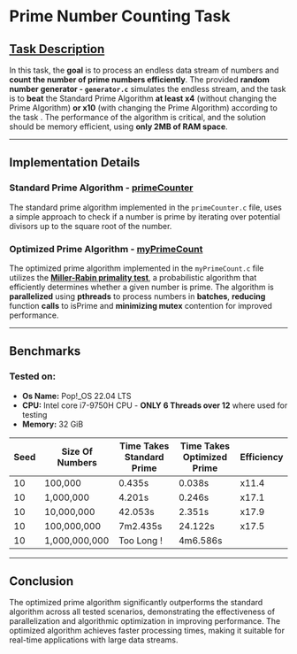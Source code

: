 # Prime Number Counting Task

## [Task Description](HW2.pdf)

In this task, the **goal** is to process an endless data stream of numbers and **count the number of prime numbers
efficiently**. The provided **random number generator - `generator.c`** simulates the endless stream, and the task is to
**beat** the Standard Prime Algorithm **at least x4** (without changing the Prime Algorithm) **or x10** (with changing
the Prime Algorithm) according to the task . The performance of the algorithm is critical, and the solution should be
memory efficient, using **only 2MB of RAM space**.

---

## Implementation Details

### Standard Prime Algorithm - [primeCounter](primeCounter.c)

The standard prime algorithm implemented in the `primeCounter.c` file, uses a simple approach to check if a number is
prime by iterating over potential divisors up to the square root of the number.

### Optimized Prime Algorithm - [myPrimeCount](myPrimeCount.c)

The optimized prime algorithm implemented in the `myPrimeCount.c` file utilizes the
**[Miller-Rabin primality test](https://www.geeksforgeeks.org/primality-test-set-3-miller-rabin/)**, a
probabilistic algorithm that efficiently determines whether a given number is prime. The algorithm is **parallelized**
using **pthreads** to process numbers in **batches**, **reducing** function **calls** to isPrime and **minimizing
mutex**
contention for improved performance.

---

## Benchmarks

### Tested on:

- **Os Name:** Pop!_OS 22.04 LTS
- **CPU:** Intel core i7-9750H CPU - **ONLY 6 Threads over 12** where used for testing
- **Memory:** 32 GiB

| Seed | Size Of Numbers | Time Takes Standard Prime | Time Takes Optimized Prime | Efficiency |
|------|-----------------|---------------------------|----------------------------|------------|
| 10   | 100,000         | 0.435s                    | 0.038s                     | x11.4      |
| 10   | 1,000,000       | 4.201s                    | 0.246s                     | x17.1      |
| 10   | 10,000,000      | 42.053s                   | 2.351s                     | x17.9      |
| 10   | 100,000,000     | 7m2.435s                  | 24.122s                    | x17.5      |
| 10   | 1,000,000,000   | Too Long !                | 4m6.586s                   |            |

---

## Conclusion

The optimized prime algorithm significantly outperforms the standard algorithm across all tested scenarios,
demonstrating the effectiveness of parallelization and algorithmic optimization in improving performance. The optimized
algorithm achieves faster processing times, making it suitable for real-time applications with large data streams.
